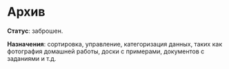 # Архив
**Статус**: заброшен.

**Назначения**: сортировка, управление, категоризация данных, таких как фотография домашней работы, доски с примерами, документов с заданиями и т.д.
